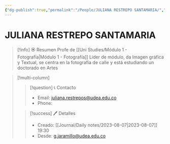 ```yaml
---
{"dg-publish":true,"permalink":"/People/JULIANA RESTREPO SANTAMARIA/","title":"JULIANA RESTREPO SANTAMARIA","tags":["NoteType/Person"],"updated":"2023-10-25T22:29:44.891-05:00"}
---
```



# JULIANA RESTREPO SANTAMARIA

> [!info] 🏵️ Resumen
> Profe de [[Uni Studies/Módulo 1 - Fotografía\|Módulo 1 - Fotografía]] Lider de módulo, da Imagen gráfica y Textual, se centra en la fotografía de calle y está estudiando un doctorado en Artes

> [!multi-column]
> 
> > [!question] 📞 Contacto
> > - Email: juliana.restrepos@udea.edu.co 
> > - Phone:  
> 
> > [!success] 🖊️ Detalles
> > - Creado: [[Journal/Daily notes/2023-08-07\|2023-08-07]] 19:30
> > - Desde: g.jaramillo@udea.edu.co  
